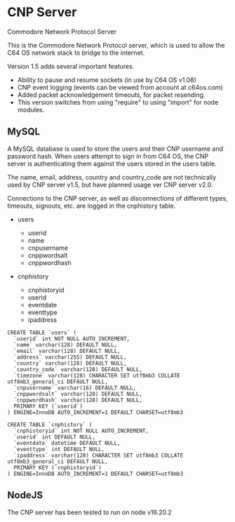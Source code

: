 # CNP Server
Commodore Network Protocol Server

This is the Commodore Network Protocol server, which is used to allow the C64 OS network stack to bridge to the internet.

Version 1.5 adds several important features.

- Ability to pause and resume sockets (in use by C64 OS v1.08)
- CNP event logging (events can be viewed from account at c64os.com)
- Added packet acknowledgement timeouts, for packet resending.
- This version switches from using "require" to using "import" for node modules.

## MySQL

A MySQL database is used to store the users and their CNP username and password hash. When users attempt to sign in from C64 OS, the CNP server is authenticating them against the users stored in the users table.

The name, email, address, country and country_code are not technically used by CNP server v1.5, but have planned usage ver CNP server v2.0.

Connections to the CNP server, as well as disconnections of different types, timeouts, signouts, etc. are logged in the cnphistory table.

- users
	- userid
	- name
	- cnpusername
	- cnppwordsalt
	- cnppwordhash

- cnphistory
	- cnphistoryid
	- userid
	- eventdate
	- eventtype
	- ipaddress
	
```	
CREATE TABLE `users` (
  `userid` int NOT NULL AUTO_INCREMENT,
  `name` varchar(128) DEFAULT NULL,
  `email` varchar(128) DEFAULT NULL,
  `address` varchar(255) DEFAULT NULL,
  `country` varchar(128) DEFAULT NULL,
  `country_code` varchar(128) DEFAULT NULL,
  `timezone` varchar(128) CHARACTER SET utf8mb3 COLLATE utf8mb3_general_ci DEFAULT NULL,
  `cnpusername` varchar(16) DEFAULT NULL,
  `cnppwordsalt` varchar(128) DEFAULT NULL,
  `cnppwordhash` varchar(128) DEFAULT NULL,
  PRIMARY KEY (`userid`)
) ENGINE=InnoDB AUTO_INCREMENT=1 DEFAULT CHARSET=utf8mb3	
	
CREATE TABLE `cnphistory` (
  `cnphistoryid` int NOT NULL AUTO_INCREMENT,
  `userid` int DEFAULT NULL,
  `eventdate` datetime DEFAULT NULL,
  `eventtype` int DEFAULT NULL,
  `ipaddress` varchar(128) CHARACTER SET utf8mb3 COLLATE utf8mb3_general_ci DEFAULT NULL,
  PRIMARY KEY (`cnphistoryid`)
) ENGINE=InnoDB AUTO_INCREMENT=1 DEFAULT CHARSET=utf8mb3
```

## NodeJS

The CNP server has been tested to run on node v16.20.2
